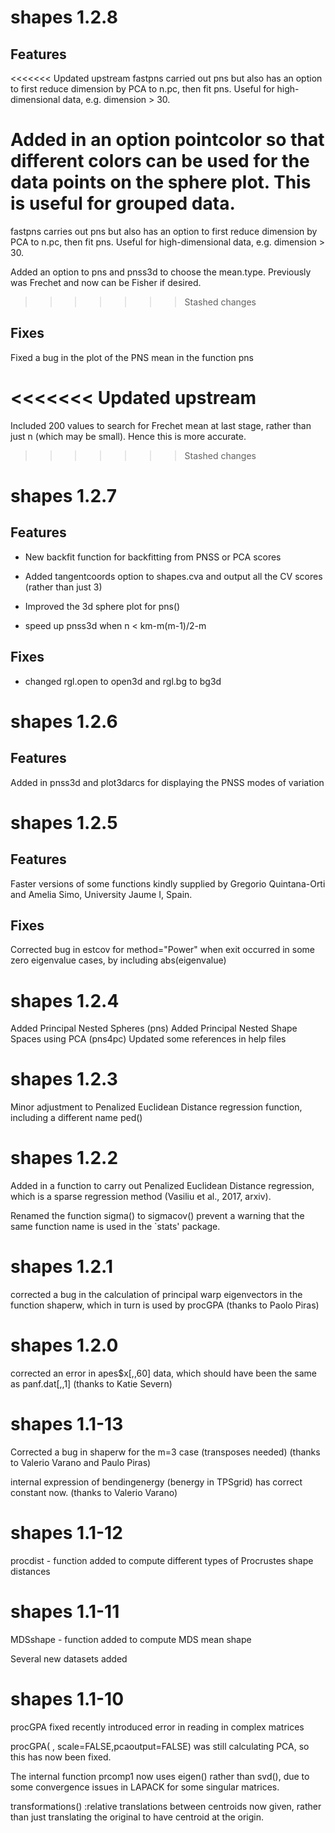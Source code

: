 # shapes 1.2.8

## Features

<<<<<<< Updated upstream
fastpns carried out pns but also has an option to first reduce dimension by PCA to n.pc, then fit pns. Useful for high-dimensional data, e.g. dimension > 30.

Added in an option pointcolor so that different colors can be used for the data points on the sphere plot. This is useful for grouped data. 
=======
fastpns carries out pns but also has an option to first reduce dimension by PCA to n.pc, then fit pns. Useful for high-dimensional data, e.g. dimension > 30.

Added an option to pns and pnss3d to choose the mean.type. Previously was Frechet and now can be Fisher if desired. 
>>>>>>> Stashed changes

## Fixes

Fixed a bug in the plot of the PNS mean in the function pns

<<<<<<< Updated upstream
=======
Included 200 values to search for Frechet mean at last stage, rather than just n (which may be small). Hence this is more accurate. 

>>>>>>> Stashed changes
# shapes 1.2.7

## Features

* New backfit function for backfitting from PNSS or PCA scores

* Added tangentcoords option to shapes.cva and output all the CV scores (rather than just 3)

* Improved the 3d sphere plot for pns()

* speed up pnss3d when n < km-m(m-1)/2-m

## Fixes

* changed rgl.open to open3d and rgl.bg to bg3d

# shapes 1.2.6

## Features

Added in pnss3d and plot3darcs for displaying the PNSS modes of variation

# shapes 1.2.5

## Features

Faster versions of some functions kindly supplied by 
Gregorio Quintana-Orti and Amelia Simo, University Jaume I, Spain.

## Fixes

Corrected bug in estcov for method="Power" when exit occurred in some zero eigenvalue cases, by including abs(eigenvalue)  


# shapes 1.2.4 

Added Principal Nested Spheres (pns)
Added Principal Nested Shape Spaces using PCA (pns4pc)
Updated some references in help files

# shapes 1.2.3

Minor adjustment to Penalized Euclidean Distance regression function, including a different name  ped()

# shapes 1.2.2

Added in a function to carry out Penalized Euclidean Distance 
regression, which is a sparse regression method (Vasiliu et al., 2017, arxiv).

Renamed the function sigma() to sigmacov() prevent a warning that the
same function name is used in the `stats' package. 

# shapes 1.2.1

corrected a bug in the calculation of 
principal warp eigenvectors in the function shaperw, which in turn 
is used by  procGPA (thanks to Paolo Piras)

# shapes 1.2.0

corrected an error in apes$x[,,60] data, which
should have been the same as panf.dat[,,1] (thanks to Katie Severn)

# shapes 1.1-13

Corrected a bug in shaperw for the m=3 case (transposes needed)
(thanks to Valerio Varano and Paulo Piras)

internal expression of bendingenergy (benergy in TPSgrid) has correct constant now. (thanks to Valerio Varano) 


# shapes 1.1-12

procdist - function added to compute different types of Procrustes shape distances


# shapes 1.1-11

MDSshape - function added to compute MDS mean shape

Several new datasets added 

# shapes 1.1-10

procGPA fixed recently introduced error in reading in complex matrices

procGPA( , scale=FALSE,pcaoutput=FALSE) was still calculating PCA, so
                                        this has now been fixed.  

The internal function prcomp1 now uses eigen() rather than svd(), due to some 
convergence issues in LAPACK for some singular matrices. 


transformations()
:relative translations between centroids now given, rather than just translating the original to have centroid at the origin. 

